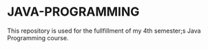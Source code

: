 # JAVA-PROGRAMMING
This repository is used for the fullfillment of my 4th semester;s Java Programming course.

